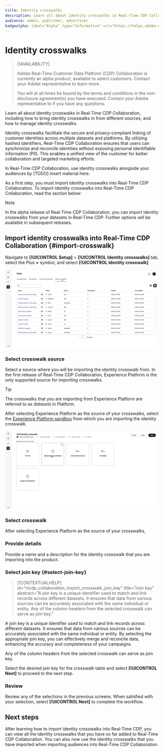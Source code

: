 ```yaml
---
title: Identity crosswalks
description: Learn all about identity crosswalks in Real-Time CDP Collaboration, including how bring identity crosswalks in from different sources, and how to manage identity crosswalks. 
audience: admin, publisher, advertiser
badgealpha: label="Alpha" type="Informative" url="https://helpx.adobe.com/legal/product-descriptions/real-time-customer-data-platform-b2b-edition-prime-and-ultimate-packages.html newtab=true"
---
```


# Identity crosswalks

>[!AVAILABILITY]
>
>Adobe Real-Time Customer Data Platform (CDP) Collaboration is currently an alpha product, available to select customers. Contact your Adobe representative to learn more.
>
>You will at all times be bound by the terms and conditions in the non-disclosure agreement(s) you have executed. Contact your Adobe representative to if you have any questions.

Learn all about identity crosswalks in Real-Time CDP Collaboration, including how to bring identity crosswalks in from different sources, and how to manage identity crosswalks.

Identity crosswalks facilitate the secure and privacy-compliant linking of customer identities across multiple datasets and platforms. By utilizing hashed identifiers, Real-Time CDP Collaboration ensures that users can synchronize and reconcile identities without exposing personal identifiable information (PII). This enables a unified view of the customer for better collaboration and targeted marketing efforts.

In Real-Time CDP Collaboration, use identity crosswalks alongside your audiences by [TODO] insert material here. 

As a first step, you must import identity crosswalks into Real-Time CDP Collaboration. To import identity crosswalks into Real-Time CDP Collaboration, read the section below:

>[!NOTE]
>
>In the alpha release of Real-Time CDP Collaboration, you can import identity crosswalks from your datasets in Real-Time CDP. Further options will be available in subsequent releases.

## Import identity crosswalks into Real-Time CDP Collaboration {#import-crosswalk}

Navigate to **[!UICONTROL Setup]** > **[!UICONTROL Identity crosswalks]** tab, select the Plus **+** symbol, and select **[!UICONTROL Identity crosswalk]**

![Recording of how to get to the screen to add identity crosswalks](/help/assets/setup/identity-crosswalks/import-identity-crosswalk.gif)

### Select crosswalk source

Select a source where you will be importing the identity crosswalk from. In the first release of Real-Time CDP Collaboration, Experience Platform is the only supported source for importing crosswalks. 

>[!TIP]
>
>The crosswalks that you are importing from Experience Platform are referred to as *datasets* in Platform.

After selecting Experience Platform as the source of your crosswalks, select the [Experience Platform sandbox](https://experienceleague.adobe.com/en/docs/experience-platform/sandbox/home) from which you are importing the identity crosswalk.

![Recording of how to select a crosswalk source](/help/assets/setup/identity-crosswalks/select-crosswalk-source.gif)

### Select crosswalk

After selecting Experience Platform as the source of your crosswalks, 

### Provide details

Provide a name and a description for the identity crosswalk that you are importing into the product. 

### Select join key {#select-join-key}

>[!CONTEXTUALHELP]
>id="rtcdp_collaboration_import_crosswalk_join_key"
>title="Join key"
>abstract="A join key is a unique identifier used to match and link records across different datasets. It ensures that data from various sources can be accurately associated with the same individual or entity. Any of the column headers from the selected crosswalk can serve as join key."

A join key is a unique identifier used to match and link records across different datasets. It ensures that data from various sources can be accurately associated with the same individual or entity. By selecting the appropriate join key, you can effectively merge and reconcile data, enhancing the accuracy and completeness of your campaigns.

Any of the column headers from the selected crosswalk can serve as join key.

Select the desired join key for the crosswalk table and select **[!UICONTROL Next]** to proceed to the next step.

### Review

Review any of the selections in the previous screens. When satisfied with your selection, select **[!UICONTROL Next]** to complete the workflow. 

## Next steps

After learning how to import identity crosswalks into Real-Time CDP, you can view all the identity crosswalks that you have so far added to Real-Time CDP Collaboration. You can also now use the identity crosswalks that you have imported when importing audiences into Real-Time CDP Collaboration. 
